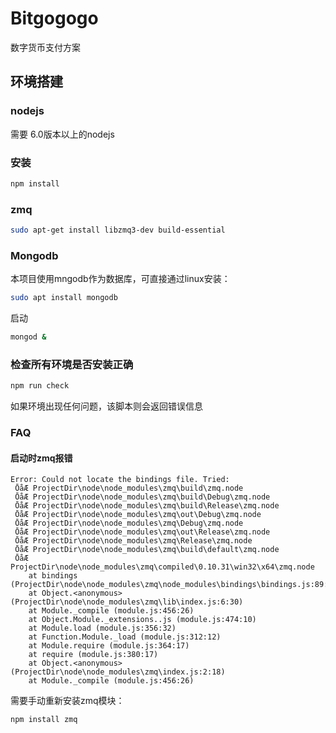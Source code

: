 # Bitgogogo

数字货币支付方案

## 环境搭建

### nodejs

需要 6.0版本以上的nodejs

### 安装

```bash
npm install
```

### zmq
```bash
sudo apt-get install libzmq3-dev build-essential
```

### Mongodb

本项目使用mngodb作为数据库，可直接通过linux安装：

```bash
sudo apt install mongodb
```
启动
```bash
mongod &
```

### 检查所有环境是否安装正确
```bash
npm run check
```
如果环境出现任何问题，该脚本则会返回错误信息

### FAQ

#### 启动时zmq报错

```
Error: Could not locate the bindings file. Tried:
 ŌåÆ ProjectDir\node\node_modules\zmq\build\zmq.node
 ŌåÆ ProjectDir\node\node_modules\zmq\build\Debug\zmq.node
 ŌåÆ ProjectDir\node\node_modules\zmq\build\Release\zmq.node
 ŌåÆ ProjectDir\node\node_modules\zmq\out\Debug\zmq.node
 ŌåÆ ProjectDir\node\node_modules\zmq\Debug\zmq.node
 ŌåÆ ProjectDir\node\node_modules\zmq\out\Release\zmq.node
 ŌåÆ ProjectDir\node\node_modules\zmq\Release\zmq.node
 ŌåÆ ProjectDir\node\node_modules\zmq\build\default\zmq.node
 ŌåÆ ProjectDir\node\node_modules\zmq\compiled\0.10.31\win32\x64\zmq.node
    at bindings (ProjectDir\node\node_modules\zmq\node_modules\bindings\bindings.js:89:9)
    at Object.<anonymous> (ProjectDir\node\node_modules\zmq\lib\index.js:6:30)
    at Module._compile (module.js:456:26)
    at Object.Module._extensions..js (module.js:474:10)
    at Module.load (module.js:356:32)
    at Function.Module._load (module.js:312:12)
    at Module.require (module.js:364:17)
    at require (module.js:380:17)
    at Object.<anonymous> (ProjectDir\node\node_modules\zmq\index.js:2:18)
    at Module._compile (module.js:456:26)
```
需要手动重新安装zmq模块：
```bash
npm install zmq
```
